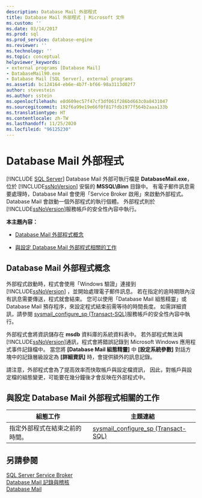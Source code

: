 ```yaml
---
description: Database Mail 外部程式
title: Database Mail 外部程式 | Microsoft 文件
ms.custom: ''
ms.date: 03/14/2017
ms.prod: sql
ms.prod_service: database-engine
ms.reviewer: ''
ms.technology: ''
ms.topic: conceptual
helpviewer_keywords:
- external programs [Database Mail]
- DatabaseMail90.exe
- Database Mail [SQL Server], external programs
ms.assetid: bc124164-eb6e-4b7f-bf66-98a3113d02f7
author: stevestein
ms.author: sstein
ms.openlocfilehash: e8d609ec57f47cf3df061f286bd663c0a8431047
ms.sourcegitcommit: 192f6a99e19e66f0f817fdb1977f564b2aaa133b
ms.translationtype: HT
ms.contentlocale: zh-TW
ms.lasthandoff: 11/25/2020
ms.locfileid: "96125230"
---
```

# <a name="database-mail-external-program"></a>Database Mail 外部程式
 [!INCLUDE [SQL Server](../../includes/applies-to-version/sqlserver.md)]
   Database Mail 外部可執行檔是 **DatabaseMail.exe**，位於 [!INCLUDE[ssNoVersion](../../includes/ssnoversion-md.md)] 安裝的 **MSSQL\Binn** 目錄中。 有電子郵件訊息需要處理時，Database Mail 會使用「Service Broker 啟用」來啟動外部程式。 Database Mail 會啟動一個外部程式的執行個體。 外部程式則於 [!INCLUDE[ssNoVersion](../../includes/ssnoversion-md.md)]服務帳戶的安全性內容中執行。  
  
 **本主題內容：**  
  
-   [Database Mail 外部程式概念](#ComponentsAndConcepts)  
  
-   [與設定 Database Mail 外部程式相關的工作](#RelatedTasks)  
  
##  <a name="database-mail-external-program-concepts"></a><a name="ComponentsAndConcepts"></a> Database Mail 外部程式概念  
 外部程式啟動時，程式會使用「Windows 驗證」連接到 [!INCLUDE[ssNoVersion](../../includes/ssnoversion-md.md)] ，並開始處理電子郵件訊息。 若在指定的逾時期限內沒有訊息需要傳送，程式就會結束。 您可以使用「Database Mail 組態精靈」或 Database Mail 預存程序，來設定程式結束前需等待的時間長度。 如需詳細資訊，請參閱 [sysmail_configure_sp &#40;Transact-SQL&#41;](../../relational-databases/system-stored-procedures/sysmail-configure-sp-transact-sql.md)服務帳戶的安全性內容中執行。  
  
 外部程式會將資訊儲存在 **msdb** 資料庫的系統資料表中。 若外部程式無法與 [!INCLUDE[ssNoVersion](../../includes/ssnoversion-md.md)]通訊，程式會將錯誤記錄到 Microsoft Windows 應用程式事件記錄檔中。 當您將 **[Database Mail 組態精靈]** 中 **[設定系統參數]** 對話方塊中的記錄層級設定為 **[詳細資訊]** 時，會提供額外的訊息記錄。  
  
 請注意，外部程式會為了提高效率而快取帳戶與設定檔資訊， 因此，對帳戶與設定檔的組態變更，可能要在幾分鐘後才會反映在外部程式中。  
  
##  <a name="tasks-related-to-configuring-database-mail-external-program"></a><a name="RelatedTasks"></a> 與設定 Database Mail 外部程式相關的工作  
  
|組態工作|主題連結|  
|------------------------|----------------|  
|指定外部程式在結束之前的時間。|[sysmail_configure_sp &#40;Transact-SQL&#41;](../../relational-databases/system-stored-procedures/sysmail-configure-sp-transact-sql.md)|  
  
## <a name="see-also"></a>另請參閱  
 [SQL Server Service Broker](../../database-engine/configure-windows/sql-server-service-broker.md)   
 [Database Mail 記錄與稽核](../../relational-databases/database-mail/database-mail-log-and-audits.md)   
 [Database Mail](../../relational-databases/database-mail/database-mail.md)  
  
  
